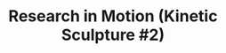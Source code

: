 ---
ee_id: '137'
site: '1'
type: '2'
url: 2010-039-research-in-motion-kinetic-sculpture-2
title: 'Research in Motion (Kinetic Sculpture #2)'
year: '2010'
display_year: '2010'
medium: Modified chrome dancing stands
dims: 70 x 18 x 18 in
pitch: "​2 dancing stands modded to spin a slightly different speeds"
ps:
live_url:
related:
youtube:
related_code:
imgs: research-in-motion-2010-039-full-1-database-bahnhof.jpg
subheading:
download:
add_credit:
commission:
layout: things-i-made
---